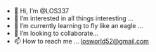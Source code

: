 - 👋 Hi, I’m @LOS337
- 👀 I’m interested in all things interesting  ...
- 🌱 I’m currently learning to fly like an eagle ...
- 💞️ I’m looking to collaborate...
- 📫 How to reach me ... losworld52@gmail.com

<!---
LOS337/LOS337 is a ✨ special ✨ repository because its `README.md` (this file) appears on your GitHub profile.
You can click the Preview link to take a look at your changes.
--->

